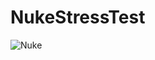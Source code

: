 # NukeStressTest
![Nuke](https://user-images.githubusercontent.com/103150165/162086869-09c35cb2-c2a1-4575-b6ec-139c24cb9af5.gif)
